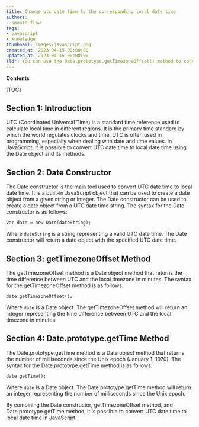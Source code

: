 ```yaml
---
title: Change utc date time to the corresponding local date time
authors:
- smooth_flow
tags:
- javascript
- knowledge
thumbnail: images/javascript.png
created_at: 2023-04-15 00:00:00
updated_at: 2023-04-15 00:00:00
tldr: You can use the Date.prototype.getTimezoneOffset() method to convert UTC date time to local date time in Javascript.
---
```


**Contents**

[TOC]

## Section 1: Introduction

UTC (Coordinated Universal Time) is a standard time reference used to calculate local time in different regions. It is the primary time standard by which the world regulates clocks and time. UTC is often used in programming, especially when dealing with date and time values. In JavaScript, it is possible to convert UTC date time to local date time using the Date object and its methods.

## Section 2: Date Constructor

The Date constructor is the main tool used to convert UTC date time to local date time. It is a built-in JavaScript object that can be used to create a date object from a given string or integer. The Date constructor can be used to create a date object from a UTC date time string. The syntax for the Date constructor is as follows:

```
var date = new Date(dateString);
```

Where `dateString` is a string representing a valid UTC date time. The Date constructor will return a date object with the specified UTC date time.

## Section 3: getTimezoneOffset Method

The getTimezoneOffset method is a Date object method that returns the time difference between UTC and the local timezone in minutes. The syntax for the getTimezoneOffset method is as follows:

```
date.getTimezoneOffset();
```

Where `date` is a Date object. The getTimezoneOffset method will return an integer representing the time difference between UTC and the local timezone in minutes.

## Section 4: Date.prototype.getTime Method

The Date.prototype.getTime method is a Date object method that returns the number of milliseconds since the Unix epoch (January 1, 1970). The syntax for the Date.prototype.getTime method is as follows:

```
date.getTime();
```

Where `date` is a Date object. The Date.prototype.getTime method will return an integer representing the number of milliseconds since the Unix epoch.

By combining the Date constructor, getTimezoneOffset method, and Date.prototype.getTime method, it is possible to convert UTC date time to local date time in JavaScript.
